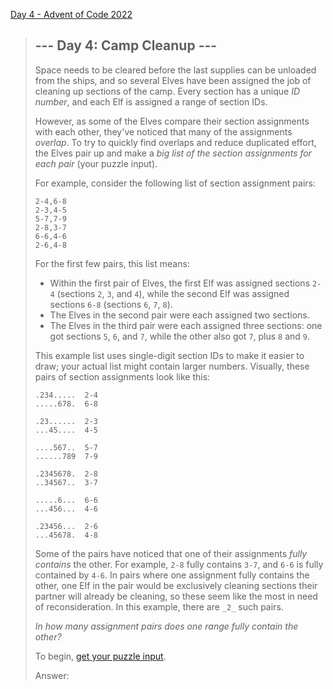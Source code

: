 [Day 4 - Advent of Code 2022](https://adventofcode.com/2022/day/4)

> ## \--- Day 4: Camp Cleanup ---
>
> Space needs to be cleared before the last supplies can be unloaded from the ships, and so several Elves have been assigned the job of cleaning up sections of the camp. Every section has a unique _ID number_, and each Elf is assigned a range of section IDs.
>
> However, as some of the Elves compare their section assignments with each other, they've noticed that many of the assignments _overlap_. To try to quickly find overlaps and reduce duplicated effort, the Elves pair up and make a _big list of the section assignments for each pair_ (your puzzle input).
>
> For example, consider the following list of section assignment pairs:
>
>     2-4,6-8
>     2-3,4-5
>     5-7,7-9
>     2-8,3-7
>     6-6,4-6
>     2-6,4-8
>
>
> For the first few pairs, this list means:
>
> -   Within the first pair of Elves, the first Elf was assigned sections `2-4` (sections `2`, `3`, and `4`), while the second Elf was assigned sections `6-8` (sections `6`, `7`, `8`).
> -   The Elves in the second pair were each assigned two sections.
> -   The Elves in the third pair were each assigned three sections: one got sections `5`, `6`, and `7`, while the other also got `7`, plus `8` and `9`.
>
> This example list uses single-digit section IDs to make it easier to draw; your actual list might contain larger numbers. Visually, these pairs of section assignments look like this:
>
>     .234.....  2-4
>     .....678.  6-8
>     
>     .23......  2-3
>     ...45....  4-5
>     
>     ....567..  5-7
>     ......789  7-9
>     
>     .2345678.  2-8
>     ..34567..  3-7
>     
>     .....6...  6-6
>     ...456...  4-6
>     
>     .23456...  2-6
>     ...45678.  4-8
>
>
> Some of the pairs have noticed that one of their assignments _fully contains_ the other. For example, `2-8` fully contains `3-7`, and `6-6` is fully contained by `4-6`. In pairs where one assignment fully contains the other, one Elf in the pair would be exclusively cleaning sections their partner will already be cleaning, so these seem like the most in need of reconsideration. In this example, there are `_2_` such pairs.
>
> _In how many assignment pairs does one range fully contain the other?_
>
> To begin, [get your puzzle input](https://adventofcode.com/2022/day/4/input).
>
> Answer:
> 

